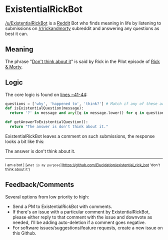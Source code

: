 # ExistentialRickBot

[/u/ExistentialRickBot](https://www.reddit.com/user/ExistentialRickBot/) is a [Reddit](http://www.reddit.com) Bot who finds meaning in life by listening to submissions on [/r/rickandmorty](https://www.reddit.com/r/rickandmorty/) subreddit and answering any questions as best it can.

## Meaning
The phrase "[Don't think about it](https://youtu.be/ItV8utelYlc)" is said by Rick in the Pilot episode of [Rick & Morty](https://en.wikipedia.org/wiki/Rick_and_Morty).


## Logic
The core logic is found on [lines ~41-44](existential_rick_bot.py#L41):

``` python
questions = ['why', 'happened to', 'think?'] # Match if any of these are found in message
def isExistentialQuestion(message):
  return '?' in message and any([q in message.lower() for q in questions])

def getAnswerToExistentialQuestion():
  return "The answer is don't think about it."
```

ExistentialRickBot leaves a comment on such submissions, the response looks a bit like this:


The answer is don't think about it.

---

<sup>I am a bot | [`what is my purpose`](https://github.com/Elucidation/existential_rick_bot 'don't think about it')</sup>


## Feedback/Comments

Several options from low priority to high:
* Send a PM to ExistentialRickBot with comments.
* If there's an issue with a particular comment by ExistentialRickBot, please either reply to that comment with the issue and downvote as needed, I'll be adding auto-deletion if a comment goes negative.
* For software issues/suggestions/feature requests, create a new issue on this Github.
